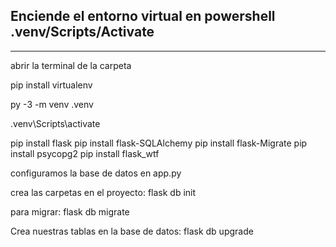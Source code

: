 ## Enciende el entorno virtual en powershell .venv/Scripts/Activate

---------------------------------------
abrir la terminal de la carpeta

pip install virtualenv

py -3 -m venv .venv

.venv\Scripts\activate

pip install flask
pip install flask-SQLAlchemy
pip install flask-Migrate
pip install psycopg2
pip install flask_wtf


configuramos la base de datos en app.py

crea las carpetas en el proyecto: flask db init

para migrar: flask db migrate

Crea nuestras tablas en la base de datos: flask db upgrade

